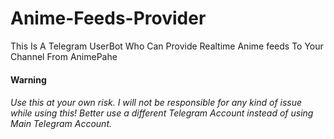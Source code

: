 # Anime-Feeds-Provider
This Is A Telegram UserBot Who Can Provide Realtime Anime feeds To Your Channel From AnimePahe
<h4><bold><centre>Warning</centre></bold></h4>
<h6>Use this at your own risk. I will not be responsible for any kind of issue while using this! Better use a different Telegram Account instead of using Main Telegram Account.</h6>
